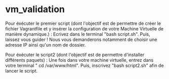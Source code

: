 # vm_validation
Pour éxécuter le premier script (dont l'objectif est de permettre de créer le fichier Vagrantfile et y insérer la configuration de votre Machine Virtuelle de manière dynamique.) : Ecrivez dans le terminal "bash script.sh". Puis, laissez vous guider ! Nous vous demanderons notamment de choisir une adresse IP ainsi qu'un nom de dossier.

Pour éxécuter le script2 (dont l'objectif est de permettre d'installer différents paquets) : Une fois dans votre machine virtuelle, entrez dans votre terminal " cd /var/www/html". Puis, inscrivez "bash script2.sh" afin de lancer le script.
